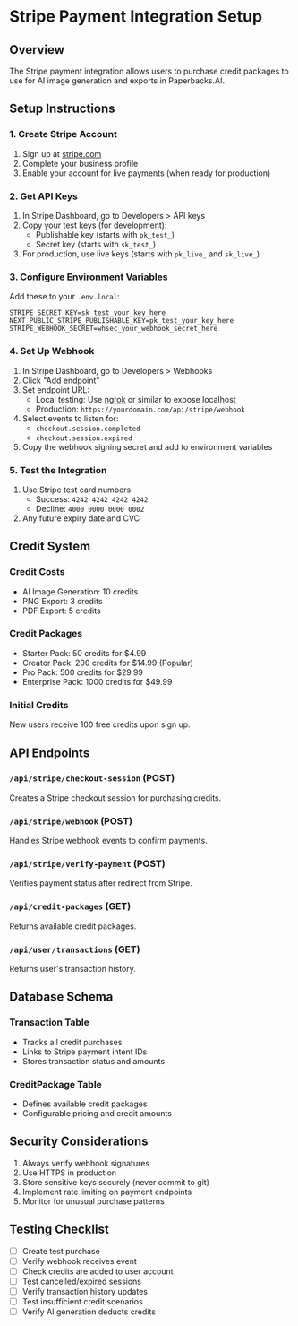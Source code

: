 # Stripe Payment Integration Setup

## Overview
The Stripe payment integration allows users to purchase credit packages to use for AI image generation and exports in Paperbacks.AI.

## Setup Instructions

### 1. Create Stripe Account
1. Sign up at [stripe.com](https://stripe.com)
2. Complete your business profile
3. Enable your account for live payments (when ready for production)

### 2. Get API Keys
1. In Stripe Dashboard, go to Developers > API keys
2. Copy your test keys (for development):
   - Publishable key (starts with `pk_test_`)
   - Secret key (starts with `sk_test_`)
3. For production, use live keys (starts with `pk_live_` and `sk_live_`)

### 3. Configure Environment Variables
Add these to your `.env.local`:
```
STRIPE_SECRET_KEY=sk_test_your_key_here
NEXT_PUBLIC_STRIPE_PUBLISHABLE_KEY=pk_test_your_key_here
STRIPE_WEBHOOK_SECRET=whsec_your_webhook_secret_here
```

### 4. Set Up Webhook
1. In Stripe Dashboard, go to Developers > Webhooks
2. Click "Add endpoint"
3. Set endpoint URL:
   - Local testing: Use [ngrok](https://ngrok.com) or similar to expose localhost
   - Production: `https://yourdomain.com/api/stripe/webhook`
4. Select events to listen for:
   - `checkout.session.completed`
   - `checkout.session.expired`
5. Copy the webhook signing secret and add to environment variables

### 5. Test the Integration
1. Use Stripe test card numbers:
   - Success: `4242 4242 4242 4242`
   - Decline: `4000 0000 0000 0002`
2. Any future expiry date and CVC

## Credit System

### Credit Costs
- AI Image Generation: 10 credits
- PNG Export: 3 credits
- PDF Export: 5 credits

### Credit Packages
- Starter Pack: 50 credits for $4.99
- Creator Pack: 200 credits for $14.99 (Popular)
- Pro Pack: 500 credits for $29.99
- Enterprise Pack: 1000 credits for $49.99

### Initial Credits
New users receive 100 free credits upon sign up.

## API Endpoints

### `/api/stripe/checkout-session` (POST)
Creates a Stripe checkout session for purchasing credits.

### `/api/stripe/webhook` (POST)
Handles Stripe webhook events to confirm payments.

### `/api/stripe/verify-payment` (POST)
Verifies payment status after redirect from Stripe.

### `/api/credit-packages` (GET)
Returns available credit packages.

### `/api/user/transactions` (GET)
Returns user's transaction history.

## Database Schema

### Transaction Table
- Tracks all credit purchases
- Links to Stripe payment intent IDs
- Stores transaction status and amounts

### CreditPackage Table
- Defines available credit packages
- Configurable pricing and credit amounts

## Security Considerations
1. Always verify webhook signatures
2. Use HTTPS in production
3. Store sensitive keys securely (never commit to git)
4. Implement rate limiting on payment endpoints
5. Monitor for unusual purchase patterns

## Testing Checklist
- [ ] Create test purchase
- [ ] Verify webhook receives event
- [ ] Check credits are added to user account
- [ ] Test cancelled/expired sessions
- [ ] Verify transaction history updates
- [ ] Test insufficient credit scenarios
- [ ] Verify AI generation deducts credits